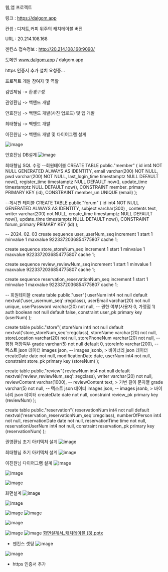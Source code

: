 웹,앱 프로젝트

링크 : https://dalgom.app


컨셉 : 디저트,커피 위주의 캐치테이블 버전

URL : 20.214.108.168

젠킨스 접속정보 : http://20.214.108.168:9090/

도메인 www.dalgom.app / dalgom.app

https 인증서 추가 설치 요청중...


프로젝트 개발 참여자 및 역할

김민제님 -> 환경구성

권영환님 -> 백엔드 개발

안효진님 -> 백엔드 개발(사진 업로드) 및 앱 개발

최태형님 -> 백엔드 개발

이진원님 -> 백엔드 개발 및 다이어그램 설계


![image](https://github.com/okwow123/itca/assets/11327395/9d4f5286-c5df-4340-9203-7dfb4fa5929a)

안효진님 DB설계
![image](https://github.com/okwow123/itca/assets/11327395/e94714b6-1290-46da-892a-aac991425b93)

최태형님 SQL 수정 
--회원테이블
CREATE TABLE public."member" (
	id int4 NOT NULL GENERATED ALWAYS AS IDENTITY,
	email varchar(200) NOT NULL,
	pwd varchar(200) NOT NULL,
	last_login_time timestamptz NULL DEFAULT now(),
	register_time timestamptz NULL DEFAULT now(),
	update_time timestamptz NULL DEFAULT now(),
	CONSTRAINT member_primary PRIMARY KEY (id),
	CONSTRAINT member_un UNIQUE (email)
);


--게시판 테이블
CREATE TABLE public."forum" (
	id int4 NOT NULL GENERATED ALWAYS AS IDENTITY,
	subject varchar(300) ,
	contents text,
	writer  varchar(200) not NULL,
	create_time timestamptz NULL DEFAULT now(),
	update_time timestamptz NULL DEFAULT now(),
	CONSTRAINT forum_primary PRIMARY KEY (id)
);






-- 2024. 02. 03 
create sequence user_userNum_seq
	increment 1
	start 1
	minvalue 1
	maxvalue 9223372036854775807
	cache 1;

create sequence store_storeNum_seq
	increment 1
	start 1
	minvalue 1
	maxvalue 9223372036854775807
	cache 1;

create sequence review_reviewNum_seq
	increment 1
	start 1
	minvalue 1
	maxvalue 9223372036854775807
	cache 1;

create sequence reservation_reservationNum_seq
	increment 1
	start 1
	minvalue 1
	maxvalue 9223372036854775807
	cache 1;

-- 회원테이블
create table public."user"(
	userNum int4 not null default nextval('user_usernum_seq'::regclass),
	userEmail varchar(20) not null unique,
	userPassword varchar(20) not null,
	-- 권한 여부(사용자 0, 가맹점 1)
	auth boolean not null default false,
	constraint user_pk primary key (userNum)
);

create table public."store"(
	storeNum int4 not null default nextval('store_storeNum_seq'::regclass),
	storeName varchar(20) not null,
	storeLocation varchar(20) not null,
	storePhoneNum varchar(20) not null,
	-- 평점 저장여부
	grade varchar(5) not null default 0,
	storeInfo varchar(200),
	-- 텍스트 json 데이터
	images json,
	-- images jsonb, > 바이너리 json 데이터
	createDate date not null,
	modificationDate date,
	userNum int4 not null,
	constraint store_pk primary key (storeNum)
);

create table public."review"(
	reviewNum int4 not null default nextval('review_reviewNum_seq'::regclass),
	writer varchar(20) not null,
	reviewContent varchar(1000),
	-- reviewContent text, > 가변 길이 문자열
	grade varchar(5) not null,
	-- 텍스트 json 데이터
	images json,
	-- images jsonb, > 바이너리 json 데이터
	createDate date not null,
	constraint review_pk primary key (reviewNum)
);

create table public."reservation"(
	reservationNum int4 not null default nextval('reservation_reservationNum_seq'::regclass),
	numberOfPerson int4 not null,
	reservationDate date not null,
	reservationTime time not null,
	reservationUserNum int4 not null,
	constraint reservation_pk primary key (reservationNum)
);






권영환님 초기 아키텍처 설계
![image](https://github.com/okwow123/itca/assets/11327395/5ac45d4b-dad6-4e3e-ba7b-0a064ab5d262)


최태형님 초기 아키텍처 설계
![image](https://github.com/okwow123/itca/assets/11327395/ce2b2266-19ac-4111-97ad-f73556a38905)


이진원님 다이어그램 설계
![image](https://github.com/okwow123/itca/assets/11327395/8ccec4e7-7286-45d1-bfec-949784a664b0)

![image](https://github.com/okwow123/itca/assets/11327395/1fcf548e-42c4-4854-95f2-96293f56244c)


![image](https://github.com/okwow123/itca/assets/11327395/458d24bf-b94a-479d-9fe3-39a1a2f1ce77)


화면설계
![image](https://github.com/okwow123/itca/assets/11327395/5e6e17da-f9ba-4074-883c-1ead8081c0fb)

![image](https://github.com/okwow123/itca/assets/11327395/6dd3c50d-f720-4bdc-965a-1e96a204b37f)

![image](https://github.com/okwow123/itca/assets/11327395/93dff479-082f-44b7-a4de-b91ab326ff22)
![image](https://github.com/okwow123/itca/assets/11327395/8696f49c-0e72-438c-ae84-fb1c94d5f66c)

![image](https://github.com/okwow123/itca/assets/11327395/05d61065-8af5-4162-801e-582db2e18701)

![image](https://github.com/okwow123/itca/assets/11327395/bc68b046-0c3e-4525-b828-e1fe3bd28463)
![image](https://github.com/okwow123/itca/assets/11327395/a87b38c7-85ab-4861-952f-7335a5a771a5)
[화면설계서_캐치테이블 (3).pptx](https://github.com/okwow123/itca/files/14155466/_.3.pptx)



- 젠킨스 셋팅
![image](https://github.com/okwow123/itca/assets/11327395/a039f30b-b25b-4500-a9a0-449f7ba209e3)

![image](https://github.com/okwow123/itca/assets/11327395/c0e69976-add5-48ff-9c61-2d8e70d5da98)



- https 인증서 추가
